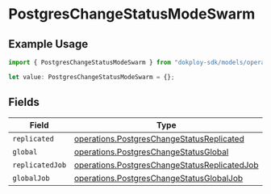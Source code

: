 # PostgresChangeStatusModeSwarm

## Example Usage

```typescript
import { PostgresChangeStatusModeSwarm } from "dokploy-sdk/models/operations";

let value: PostgresChangeStatusModeSwarm = {};
```

## Fields

| Field                                                                                                        | Type                                                                                                         | Required                                                                                                     | Description                                                                                                  |
| ------------------------------------------------------------------------------------------------------------ | ------------------------------------------------------------------------------------------------------------ | ------------------------------------------------------------------------------------------------------------ | ------------------------------------------------------------------------------------------------------------ |
| `replicated`                                                                                                 | [operations.PostgresChangeStatusReplicated](../../models/operations/postgreschangestatusreplicated.md)       | :heavy_minus_sign:                                                                                           | N/A                                                                                                          |
| `global`                                                                                                     | [operations.PostgresChangeStatusGlobal](../../models/operations/postgreschangestatusglobal.md)               | :heavy_minus_sign:                                                                                           | N/A                                                                                                          |
| `replicatedJob`                                                                                              | [operations.PostgresChangeStatusReplicatedJob](../../models/operations/postgreschangestatusreplicatedjob.md) | :heavy_minus_sign:                                                                                           | N/A                                                                                                          |
| `globalJob`                                                                                                  | [operations.PostgresChangeStatusGlobalJob](../../models/operations/postgreschangestatusglobaljob.md)         | :heavy_minus_sign:                                                                                           | N/A                                                                                                          |